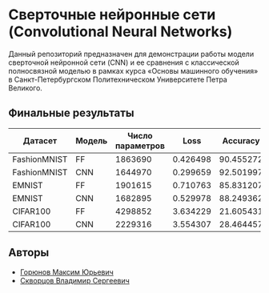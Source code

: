 # Сверточные нейронные сети (Convolutional Neural Networks)

Данный репозиторий предназначен для демонстрации работы модели сверточной
нейронной сети (CNN) и ее сравнения с классической полносвязной моделью
в рамках курса «Основы машинного обучения»
в Санкт-Петербургском Политехническом Университете Петра Великого.

## Финальные результаты
| Датасет      | Модель | Число параметров | Loss     | Accuracy  |
| ------------ | ------ | ---------------- | -------- | --------- |
| FashionMNIST | FF     | 1863690          | 0.426498 | 90.455272 |
| FashionMNIST | CNN    | 1644970          | 0.299659 | 92.501997 |
| EMNIST       | FF     | 1901615          | 0.710763 | 85.831207 |
| EMNIST       | CNN    | 1682895          | 0.529978 | 88.249362 |
| CIFAR100     | FF     | 4298852          | 3.634229 | 21.605431 |
| CIFAR100     | CNN    | 2229316          | 3.554307 | 28.464457 |

## Авторы
- [Горюнов Максим Юрьевич](https://github.com/MaxGoryunov)
- [Скворцов Владимир Сергеевич](https://github.com/vladimir-skvortsov)
